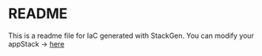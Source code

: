 # README
This is a readme file for IaC generated with StackGen.
You can modify your appStack -> [here](http://main.dev.stackgen.com/appstacks/b1d2da7b-9799-44b5-b236-ed6e6bc42ec4)
